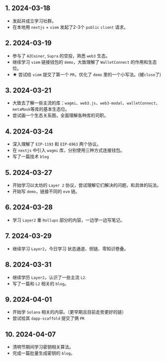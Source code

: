 ## 1. 2024-03-18

- 发起并成立学习社群。
- 在本地用 `nextjs` + `viem` 发起了2-3个 `public` `client` 请求。

## 2. 2024-03-19

- 参与了 `AZCoiner`, `Supra` 的空投，熟悉 `web3` 生态。
- 继续学习 `viem` 链接钱包的 `demo`，大致理解了 `WalletConnect` 的作用和生态位。
- ★ 尝试给 `viem` 提交了第一个 `PR`，优化了 `demo` 里的一个小写法。(被`close`了)

## 3. 2024-03-21

- 大致去了解一些主流的库：`wagmi`、`web3.js`、`web3-modal`、`walletConnect`、`metaMask`等库的基本生态位。
- 尝试画一个生态关系图，全面理解各种库的司职。

## 4. 2024-03-24

- 深入理解了 `EIP-1193` 和 `EIP-6963` 两个协议。
- 在 `nextjs` 中引入 `wagmi` 库，分别使用三种方式连接钱包。
- 写了一篇技术 `blog`

## 5. 2024-03-27

- 开始学习以太坊的 `Layer 2` 协议，尝试理解它们解决的问题，和具体的玩法。
- 开始写 `demo`，链接不同的 `evm` 链。

## 6. 2024-03-28

- 学习 `Layer2` 重 `Rollups` 部分的内容，一边学一边写笔记。

## 7. 2024-03-29

- 继续学习 `Layer2`，今日学习 状态通道、侧链、零知识卷叠。

## 8. 2024-03-31

- 继续学历 `Layer2`，认识了一些主流 `L2`.
- 写了一篇和 `L2` 相关的 `blog`。

## 9. 2024-04-01

- 开始学 `Solana` 相关的内容。（更早期且目前走势更好的链）
- 尝试给其 `dapp-scaffold` 提交了俩 `PR`

## 10. 2024-04-07

- 清明节期间学习密钥相关算法。
- 完成一篇批量生成密钥的 `blog`。
